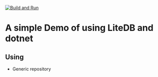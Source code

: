 [![Build and Run](https://github.com/nghia46/LiteDB_Demo_Using_DotNet/actions/workflows/main.yml/badge.svg)](https://github.com/nghia46/LiteDB_Demo_Using_DotNet/actions/workflows/main.yml)
# A simple Demo of using LiteDB and dotnet 
## Using
- Generic repository
